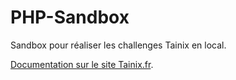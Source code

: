 # PHP-Sandbox
Sandbox pour réaliser les challenges Tainix en local.

[Documentation sur le site Tainix.fr](https://tainix.fr/changelog/Sandbox-PHP-pour-realiser-les-challenges).